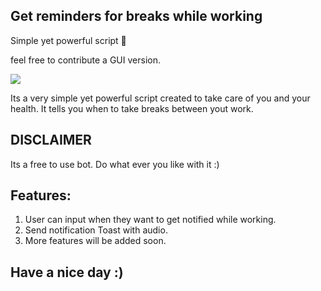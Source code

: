 ## Get reminders for breaks while working

Simple yet powerful script 🤖

feel free to contribute a GUI version.

<img src="https://github.com/itsOwen/work_breaks/blob/master/images/notify.png">

Its a very simple yet powerful script created to take care of you and your health. It tells you when to take breaks between yout work.

## DISCLAIMER
Its a free to use bot. Do what ever you like with it :)

## Features:
1. User can input when they want to get notified while working.
2. Send notification Toast with audio.
3. More features will be added soon.

## Have a nice day :)

